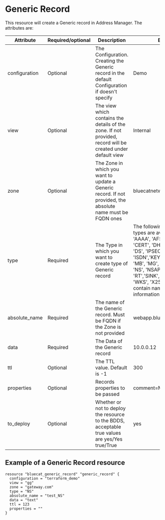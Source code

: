 # Generic Record
This resource will create a Generic record in Address Manager. The attributes are:

| Attribute | Required/optional | Description | Example |
| --- | --- | --- | --- |
| configuration | Optional | The Configuration. Creating the Generic record in the default Configuration if doesn't specify | Demo |
| view | Optional | The view which contains the details of the zone. If not provided, record will be created under default view | Internal |
| zone | Optional | The Zone in which you want to update a Generic record. If not provided, the absolute name must be FQDN ones | bluecatnetworks.com |
| type | Required | The Type in which you want to create type of Generic record | The following generic record types are available: A6', 'AAAA', 'AFSDB', 'APL', 'CERT', 'DHCID', 'DNAME', 'DS', 'IPSECKEY', 'ISDN','KEY', 'KX', 'LOC', 'MB', 'MG', 'MINFO', 'MR', 'NS', 'NSAP', 'PTR', 'PX', 'RP', 'RT','SINK', 'SPF', 'SSHFP', 'WKS', 'X25'. These records contain name, type, and value information |
| absolute_name | Required | The name of the Generic record. Must be FQDN if the Zone is not provided | webapp.bluecatnetworks.com |
| data | Required | The Data of the Generic record | 10.0.0.12 |
| ttl | Optional | The TTL value. Default is -1  | 300 |
| properties | Optional | Records properties to be passed | comment=My comments |
| to_deploy | Optional | Whether or not to deploy the resource to the BDDS, acceptable true values are yes/Yes true/True | yes |

## Example of a Generic Record resource

    resource "bluecat_generic_record" "generic_record" {
      configuration = "terraform_demo"
      view = "gg"
      zone = "gateway.com"
      type = "NS"
      absolute_name = "test_NS"
      data = "text"
      ttl = 123
      properties = ""
    }